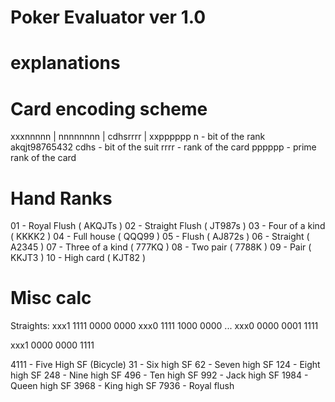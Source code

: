 # Poker Evaluator ver 1.0

# explanations 
# Card encoding scheme
xxxnnnnn | nnnnnnnn | cdhsrrrr | xxpppppp
n - bit of the rank akqjt98765432
cdhs - bit of the suit
rrrr - rank of the card 
pppppp - prime rank of the card

# Hand Ranks
01 - Royal Flush     ( AKQJTs )
02 - Straight Flush  ( JT987s )
03 - Four of a kind  ( KKKK2  )
04 - Full house      ( QQQ99  )
05 - Flush           ( AJ872s )
06 - Straight        ( A2345  )
07 - Three of a kind ( 777KQ  )
08 - Two pair        ( 7788K  )
09 - Pair            ( KKJT3  )
10 - High card       ( KJT82  )

# Misc calc

Straights:
xxx1 1111 0000 0000
xxx0 1111 1000 0000
...
xxx0 0000 0001 1111

xxx1 0000 0000 1111

4111 - Five High SF (Bicycle)
31   - Six high SF
62   - Seven high SF 
124  - Eight high SF
248  - Nine high SF
496  - Ten high SF
992  - Jack high SF
1984 - Queen high SF
3968 - King high SF
7936 - Royal flush

    
